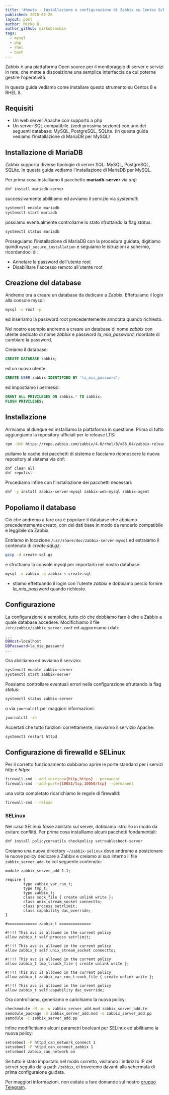 ```yaml
---
title: '#howto - Installazione e configurazione di Zabbix su Centos 8/RHEL 8'
published: 2020-02-26
layout: post
author: Mirko B.
author_github: mirkobrombin
tags:
  - mysql  
  - php  
  - rhel  
  - bash
---
```

Zabbix è una piattaforma Open source per il monitoraggio di server e servizi in rete, che mette a disposizione una semplice interfaccia da cui poterne gestire l'operatività.

In questa guida vediamo come installare questo strumento su Centos 8 e RHEL 8.

## Requisiti
- Un web server Apache con supporto a php
- Un server SQL compatibile. (vedi prossima sezione) con uno dei seguenti database: MySQL, PostgreSQL, SQLite. (in questa guida vediamo l'installazione di MariaDB per MySQL)

## Installazione di MariaDB
Zabbix supporta diverse tipologie di server SQL: MySQL, PostgreSQL, SQLite.
In questa guida vediamo l'installazione di MariaDB per MySQL.

Per prima cosa installiamo il pacchetto **mariadb-server** via *dnf*:
```bash
dnf install mariadb-server
```
successivamente abilitiamo ed avviamo il servizio via *systemctl*:
```bash
systemctl enable mariadb
systemctl start mariadb
```
possiamo eventualmente controllarne lo stato sfruttando la flag *status*:
```bash
systemctl status mariadb
```
Proseguiamo l'installazione di MariaDB con la procedura guidata, digitiamo quindi `mysql_secure_installation` e seguiamo le istruzioni a schermo, ricordandoci di:

- Annotare la password dell'utente root
- Disabilitare l'accesso remoto all'utente root

## Creazione del database
Andremo ora a creare un database da dedicare a Zabbix. Effettuiamo il login alla console mysql:
```bash
mysql -u root -p
```
ed inseriamo la password root precedentemente annotata quando richiesto.

Nel nostro esempio andremo a creare un database di nome *zabbix* con utente dedicato di nome *zabbix* e password *la_mia_password*, ricordate di cambiare la password.

Creiamo il database:
```SQL
CREATE DATABASE zabbix;
```
ed un nuovo utente:
```SQL
CREATE USER zabbix IDENTIFIED BY 'la_mia_password';
```
ed impostiamo i permessi:
```SQL
GRANT ALL PRIVILEGES ON zabbix.* TO zabbix;
FLUSH PRIVILEGES;
```

## Installazione
Arriviamo al dunque ed installiamo la piattaforma in questione. Prima di tutto aggiungiamo la repository ufficiali per le release LTS:
```bash
rpm -Uvh https://repo.zabbix.com/zabbix/4.0/rhel/8/x86_64/zabbix-release-4.0-2.el8.noarch.rpm
```
puliamo la cache dei pacchetti di sistema e facciamo riconoscere la nuova repository al sistema via dnf:
```bash
dnf clean all
dnf repolist
```
Procediamo infine con l'installazione dei pacchetti necessari:
```bash
dnf -y install zabbix-server-mysql zabbix-web-mysql zabbix-agent
```

## Popoliamo il database
Ciò che andremo a fare ora è popolare il database che abbiamo precedentemente creato, con dei dati base in modo da renderlo compatibile e leggibile da Zabbix.

Entriamo in locazione `/usr/share/doc/zabbix-server-mysql` ed estraiamo il contenuto di *create.sql.gz*:
```bash
gzip -d create.sql.gz
```
e sfruttiamo la console mysql per importarlo nel nostro database:
```bash
mysql -u zabbix -p zabbix < create.sql
```
* stiamo effettuando il login con l'utente *zabbix* e dobbiamo perciò fornire *la_mia_password* quando richiesto.

## Configurazione
La configurazione è semplice, tutto ciò che dobbiamo fare è dire a Zabbix a quale database accedere. Modifichiamo il file `/etc/zabbix/zabbix_server.conf` ed aggiorniamo i dati:
```bash
...
DBHost=localhost
DBPassword=la_mia_password
...
```
Ora abilitiamo ed avviamo il servizio:
```bash
systemctl enable zabbix-server
systemctl start zabbix-server
```
Possiamo controllare eventuali errori nella configurazione sfruttando la flag *status*:
```bash
systemctl status zabbix-server
```
o via `journalctl` per maggiori informazioni:
```bash
journalctl -xe
```

Accertati che tutto funzioni correttamente, riavviamo il servizio Apache:
```bash
systemctl restart httpd
```

## Configurazione di firewalld e SELinux
Per il corretto funzionamento dobbiamo aprire le porte standard per i servizi *http* e *https*:
```bash
firewall-cmd --add-service={http,https} --permanent
firewall-cmd --add-port={10051/tcp,10050/tcp} --permanent
```
una volta completato ricarichiamo le regole di firewalld:
```bash
firewall-cmd --reload
```

### SELinux
Nel caso SELinux fosse abilitato sul server, dobbiamo istruirlo in modo da evitare conflitti. Per prima cosa installiamo alcuni pacchetti fondamentali:
```bash
dnf install policycoreutils checkpolicy setroubleshoot-server
```

Creiamo una nuova directory `~/zabbix-selinux` dove andremo a posizionare le nuove policy dedicare a Zabbix e creiamo al suo interno il file `zabbix_server_add.te` col seguente contenuto:
```
module zabbix_server_add 1.1;

require {
        type zabbix_var_run_t;
        type tmp_t;
        type zabbix_t;
        class sock_file { create unlink write };
        class unix_stream_socket connectto;
        class process setrlimit;
        class capability dac_override;
}

#============= zabbix_t ==============

#!!!! This avc is allowed in the current policy
allow zabbix_t self:process setrlimit;

#!!!! This avc is allowed in the current policy
allow zabbix_t self:unix_stream_socket connectto;

#!!!! This avc is allowed in the current policy
allow zabbix_t tmp_t:sock_file { create unlink write };

#!!!! This avc is allowed in the current policy
allow zabbix_t zabbix_var_run_t:sock_file { create unlink write };

#!!!! This avc is allowed in the current policy
allow zabbix_t self:capability dac_override;
```
Ora controlliamo, generiamo e carichiamo la nuova policy:
```bash
checkmodule -M -m -o zabbix_server_add.mod zabbix_server_add.te
semodule_package -m zabbix_server_add.mod -o zabbix_server_add.pp
semodule -i zabbix_server_add.pp
```
infine modifichiamo alcuni parametri booleani per SELinux ed abilitiamo la nuova policy:
```bash
setsebool -P httpd_can_network_connect 1
setsebool -P httpd_can_connect_zabbix 1
setsebool zabbix_can_network on
```

Se tutto è stato impostato nel modo corretto, visitando l'indirizzo IP del server seguito dalla path `/zabbix`, ci troveremo davanti alla schermata di prima configuraione guidata.


Per maggiori informazioni, non esitate a fare domande sul nostro [gruppo Telegram](https://t.me/linuxpeople).
